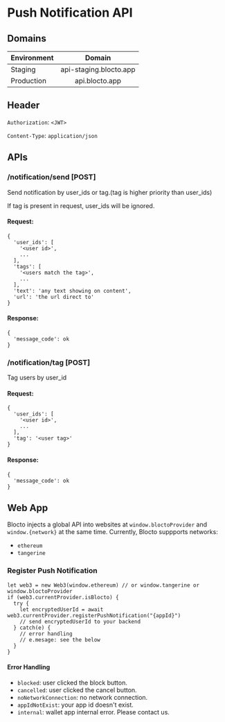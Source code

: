 # Push Notification API

## Domains
| Environment        | Domain           |
| ------------- |:-------------:|
| Staging      | api-staging.blocto.app |
| Production      | api.blocto.app |

## Header
`Authorization`: `<JWT>`

`Content-Type`: `application/json`

## APIs

### /notification/send [POST]
Send notification by user_ids or tag.(tag is higher priority than user_ids)

If tag is present in request, user_ids will be ignored.

#### Request:
```
{
  'user_ids': [
    '<user id>',
    ...
  ],
  'tags': [
    '<users match the tag>',
    ...
  ],
  'text': 'any text showing on content',
  'url': 'the url direct to'
}
```

#### Response:
```
{
  'message_code': ok
}
```

### /notification/tag [POST]
Tag users by user_id

#### Request:
```
{
  'user_ids': [
    '<user id>',
    ...
  ],
  'tag': '<user tag>'
}
```

#### Response:
```
{
  'message_code': ok
}
```

## Web App
Blocto injects a global API into websites at `window.bloctoProvider` and `window.{network}` at the same time. Currently, Blocto suppports networks:

- `ethereum`
- `tangerine`

### Register Push Notification
```
let web3 = new Web3(window.ethereum) // or window.tangerine or window.bloctoProvider
if (web3.currentProvider.isBlocto) {
  try {
    let encryptedUserId = await web3.currentProvider.registerPushNotification("{appId}")
    // send encryptedUserId to your backend
  } catch(e) {
    // error handling
    // e.mesage: see the below
  }
}
```

#### Error Handling
- `blocked`: user clicked the block button.
- `cancelled`: user clicked the cancel button.
- `noNetworkConnection`: no network connection.
- `appIdNotExist`: your app id doesn't exist.
- `internal`: wallet app internal error. Please contact us.
